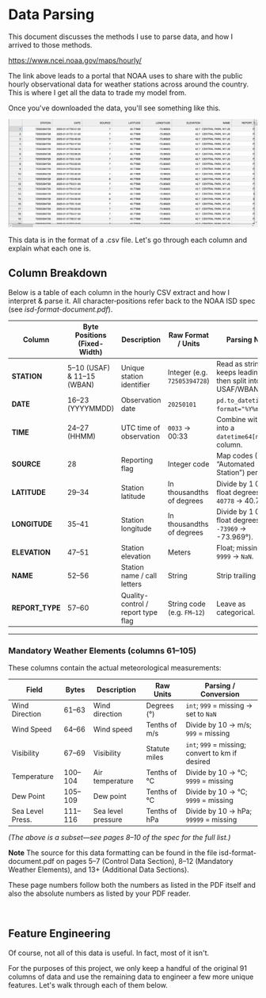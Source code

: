 # Data Parsing

This document discusses the methods I use to parse data, and how I arrived to those methods.

https://www.ncei.noaa.gov/maps/hourly/

The link above leads to a portal that NOAA uses to share with the public hourly observational data 
for weather stations across around the country. This is where I get all the data to trade my model
from.

Once you've downloaded the data, you'll see something like this.

![Descriptive alt text](../images/data_screenshot.png)

This data is in the format of a .csv file. Let's go through each column and explain what each one is.


## Column Breakdown

Below is a table of each column in the hourly CSV extract and how I interpret & parse it. All character‐positions refer back to the NOAA ISD spec (see _isd-format-document.pdf_).

| Column       | Byte Positions (Fixed-Width) | Description                                              | Raw Format / Units                  | Parsing Notes                                                     |
|--------------|-------------------------------|----------------------------------------------------------|-------------------------------------|-------------------------------------------------------------------|
| **STATION**  | 5–10 (USAF) & 11–15 (WBAN)    | Unique station identifier                                | Integer (e.g. `72505394728`)        | Read as string; keeps leading zeros, then split into USAF/WBAN.   |
| **DATE**     | 16–23 (YYYYMMDD)              | Observation date                                         | `20250101`                          | `pd.to_datetime(..., format="%Y%m%d")`                            |
| **TIME**     | 24–27 (HHMM)                  | UTC time of observation                                  | `0033` → 00:33                       | Combine with DATE into a `datetime64[ns]` column.                 |
| **SOURCE**   | 28                            | Reporting flag                                           | Integer code                        | Map codes (7 = “Automated Station”) per spec.                     |
| **LATITUDE** | 29–34                         | Station latitude                                         | In thousandths of degrees           | Divide by 1 000 → float degrees (e.g. `40778` → 40.778°).          |
| **LONGITUDE**| 35–41                         | Station longitude                                        | In thousandths of degrees           | Divide by 1 000 → float degrees (e.g. `-73969` → -73.969°).        |
| **ELEVATION**| 47–51                         | Station elevation                                        | Meters                              | Float; missing code `9999` → `NaN`.                               |
| **NAME**     | 52–56                         | Station name / call letters                              | String                              | Strip trailing spaces.                                            |
| **REPORT_TYPE** | 57–60                      | Quality-control / report type flag                       | String code (e.g. `FM–12`)          | Leave as categorical.                                             |

---

### Mandatory Weather Elements (columns 61–105)

These columns contain the actual meteorological measurements:

| Field            | Bytes   | Description                   | Raw Units        | Parsing / Conversion                                      |
|------------------|---------|-------------------------------|------------------|-----------------------------------------------------------|
| Wind Direction   | 61–63   | Wind direction                | Degrees (°)      | `int`; `999` = missing → set to `NaN`                     |
| Wind Speed       | 64–66   | Wind speed                    | Tenths of m/s    | Divide by 10 → m/s; `999` = missing                       |
| Visibility       | 67–69   | Visibility                    | Statute miles    | `int`; `999` = missing; convert to km if desired          |
| Temperature      | 100–104 | Air temperature               | Tenths of °C     | Divide by 10 → °C; `9999` = missing                       |
| Dew Point        | 105–109 | Dew point                     | Tenths of °C     | Divide by 10 → °C; `9999` = missing                       |
| Sea Level Press. | 111–116 | Sea level pressure            | Tenths of hPa    | Divide by 10 → hPa; `99999` = missing                     |

*(The above is a subset—see pages 8–10 of the spec for the full list.)*

**Note**
The source for this data formatting can be found in the file isd-format-document.pdf on 
pages 5–7 (Control Data Section), 8–12 (Mandatory Weather Elements), and 13+ (Additional Data Sections).

These page numbers follow both the numbers as listed in the PDF itself and also the absolute numbers
as listed by your PDF reader.

&nbsp;


## Feature Engineering
Of course, not all of this data is useful. In fact, most of it isn't.

For the purposes of this project, we only keep a handful of the original 91 columns of data and
use the remaining data to engineer a few more unique features. Let's walk through each of them below.

